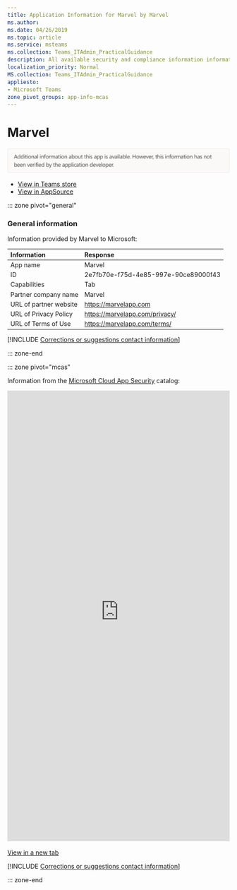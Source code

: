 ```yaml
---
title: Application Information for Marvel by Marvel
ms.author: 
ms.date: 04/26/2019
ms.topic: article
ms.service: msteams
ms.collection: Teams_ITAdmin_PracticalGuidance
description: All available security and compliance information information for Marvel, its data handling policies, its Microsoft Cloud App Security app catalog information, and security/compliance information in the CSA STAR registry.
localization_priority: Normal
MS.collection: Teams_ITAdmin_PracticalGuidance
appliesto:
- Microsoft Teams
zone_pivot_groups: app-info-mcas
---
```

# Marvel

<p></p><img alt="Non-attested image" src="./images/unattested.png" width="650"/>

* <a href="https://teams.microsoft.com/l/app/2e7fb70e-f75d-4e85-997e-90ce89000f43" target="_blank">View in Teams store</a>
* <a href="https://appsource.microsoft.com/en-us/product/office/WA104381801" target="_blank">View in AppSource</a>

::: zone pivot="general"

### General information

Information provided by Marvel to Microsoft:

| **Information** | **Response** |
|:----------------|:-------------|
| App name | Marvel |
| ID | 2e7fb70e-f75d-4e85-997e-90ce89000f43 |
| Capabilities | Tab |
| Partner company name | Marvel |
| URL of partner website | <https://marvelapp.com> |
| URL of Privacy Policy | <https://marvelapp.com/privacy/> |
| URL of Terms of Use | <https://marvelapp.com/terms/> |

 [!INCLUDE [Corrections or suggestions contact information](./includes/corrections-or-suggestions.md)]

::: zone-end


::: zone pivot="mcas"

Information from the [Microsoft Cloud App Security](https://www.microsoft.com/en-us/enterprise-mobility-security/cloud-app-security) catalog:

<iframe height='1020' title='Microsoft Cloud App Security Information' src='https://3ca685143b5b46b4b0e5266dadf2e97c.codepen.website/#/dashboard/32883' frameborder='no'  style='width: 100%;'></iframe>

<a href="https://3ca685143b5b46b4b0e5266dadf2e97c.codepen.website/#/dashboard/32883" target="_blank">View in a new tab</a>

[!INCLUDE [Corrections or suggestions contact information](./includes/corrections-or-suggestions.md)]

::: zone-end


